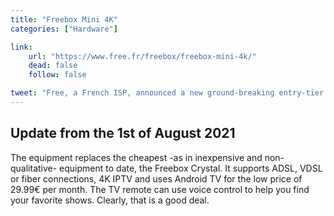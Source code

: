 ```yaml
---
title: "Freebox Mini 4K"
categories: ["Hardware"]

link:
    url: "https://www.free.fr/freebox/freebox-mini-4k/"
    dead: false
    follow: false

tweet: "Free, a French ISP, announced a new ground-breaking entry-tier triple-pay offering."
---
```


## Update from the 1st of August 2021

The equipment replaces the cheapest -as in inexpensive and non-qualitative- equipment to date, the Freebox Crystal. It
supports ADSL, VDSL or fiber connections, 4K IPTV and uses Android TV for the low price of 29.99€ per month. The TV
remote can use voice control to help you find your favorite shows. Clearly, that is a good deal.
